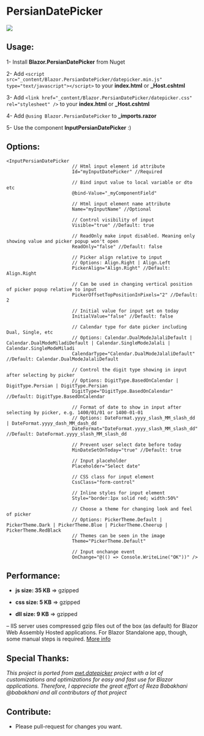 ﻿# PersianDatePicker

<img src="https://github.com/fericode/Blazor.PersianDatePicker/blob/master/screenshot.png">

## Usage:

1- Install **Blazor.PersianDatePicker** from Nuget

2- Add `<script src="_content/Blazor.PersianDatePicker/datepicker.min.js" type="text/javascript"></script>` to your **index.html** or **_Host.cshtml**

3- Add `<link href="_content/Blazor.PersianDatePicker/datepicker.css" rel="stylesheet" />` to your **index.html** or **_Host.cshtml**

4- Add `@using Blazor.PersianDatePicker` to **_imports.razor**

5- Use the component **InputPersianDatePicker** :)

## Options:

```
<InputPersianDatePicker 
                        // Html input element id attribute 
                        Id="myInputDatePicker" //Required 

                        // Bind input value to local variable or dto etc
                        @bind-Value="_myComponentField"

                        // Html input element name attribute
                        Name="myInputName" //Optional

                        // Control visibility of input
                        Visible="true" //Default: true

                        // ReadOnly make input disabled. Meaning only showing value and picker popup won't open
                        ReadOnly="false" //Default: false

                        // Picker align relative to input
                        // Options: Align.Right | Align.Left
                        PickerAlign="Align.Right" //Default: Align.Right

                        // Can be used in changing vertical position of picker popup relative to input
                        PickerOffsetTopPositionInPixels="2" //Default: 2

                        // Initial value for input set on today
                        InitialValue="false" //Default: false

                        // Calendar type for date picker including Dual, Single, etc
                        // Options: Calendar.DualModeJalaliDefault | Calendar.DualModeMiladiDefault | Calendar.SingleModeJalali | Calendar.SingleModeMiladi
                        CalendarType="Calendar.DualModeJalaliDefault" //Default: Calendar.DualModeJalaliDefault

                        // Control the digit type showing in input after selecting by picker
                        // Options: DigitType.BasedOnCalendar | DigitType.Persian | DigitType.Persian
                        DigitType="DigitType.BasedOnCalendar" //Default: DigitType.BasedOnCalendar

                        // Format of date to show in input after selecting by picker, e.g. 1400/01/01 or 1400-01-01
                        // Options: DateFormat.yyyy_slash_MM_slash_dd | DateFormat.yyyy_dash_MM_dash_dd
                        DateFormat="DateFormat.yyyy_slash_MM_slash_dd" //Default: DateFormat.yyyy_slash_MM_slash_dd

                        // Prevent user select date before today
                        MinDateSetOnToday="true" //Default: true

                        // Input placeholder
                        Placeholder="Select date"

                        // CSS class for input element
                        CssClass="form-control"

                        // Inline styles for input element
                        Style="border:1px solid red; width:50%"

                        // Choose a theme for changing look and feel of picker
                        // Options: PickerTheme.Default | PickerTheme.Dark | PickerTheme.Blue | PickerTheme.Cheerup | PickerTheme.RedBlack
                        // Themes can be seen in the image
                        Theme="PickerTheme.Default"

                        // Input onchange event
                        OnChange="@(() => Console.WriteLine("OK"))" />

```

## Performance:

   * **js size: 35 KB** => gzipped 

   * **css size: 5 KB** => gzipped 

   * **dll size: 9 KB** =>‌ gzipped 

   – IIS server uses compressed gzip files out of the box (as default) for Blazor Web Assembly Hosted applications. For Blazor Standalone app, though, some manual steps is required. [More info](https://docs.microsoft.com/en-us/aspnet/core/blazor/host-and-deploy/webassembly?view=aspnetcore-5.0#compression)


## Special Thanks:
  *This project is ported from [pwt.datepicker](https://github.com/babakhani/pwt.datepicker) project with a lot of customizations and optimizations for easy and fast use for Blazor applications. Therefore, I appreciate the great effort of Reza Babakhani @babakhani and all contributors of that project*

## Contribute:
* Please pull-request for changes you want.

